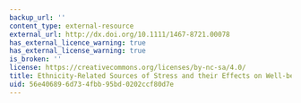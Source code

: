 ```yaml
---
backup_url: ''
content_type: external-resource
external_url: http://dx.doi.org/10.1111/1467-8721.00078
has_external_licence_warning: true
has_external_license_warning: true
is_broken: ''
license: https://creativecommons.org/licenses/by-nc-sa/4.0/
title: Ethnicity-Related Sources of Stress and their Effects on Well-being
uid: 56e40689-6d73-4fbb-95bd-0202ccf80d7e
---
```

